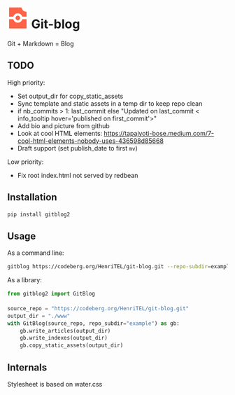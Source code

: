 # ![Git-blog Logo](gitblog2/media/favicon.svg "title") Git-blog

Git + Markdown = Blog

## TODO

High priority:
* Set output_dir for copy_static_assets
* Sync template and static assets in a temp dir to keep repo clean
* if nb_commits > 1: last_commit else "Updated on last_commit < info_tooltip hover='published on first_commit'>"
* Add bio and picture from github
* Look at cool HTML elements: <https://tapajyoti-bose.medium.com/7-cool-html-elements-nobody-uses-436598d85668>
* Draft support (set publish_date to first `mv`)

Low priority:
* Fix root index.html not served by redbean

## Installation
```bash
pip install gitblog2
```

## Usage

As a command line:
```bash
gitblog https://codeberg.org/HenriTEL/git-blog.git --repo-subdir=example
```

As a library:
```python
from gitblog2 import GitBlog

source_repo = "https://codeberg.org/HenriTEL/git-blog.git"
output_dir = "./www"
with GitBlog(source_repo, repo_subdir="example") as gb:
    gb.write_articles(output_dir)
    gb.write_indexes(output_dir)
    gb.copy_static_assets(output_dir)
```

## Internals

Stylesheet is based on water.css

